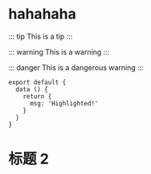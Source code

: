 # hahahaha

::: tip
This is a tip
:::

::: warning
This is a warning
:::

::: danger
This is a dangerous warning
:::

```js{4}
export default {
  data () {
    return {
      msg: 'Highlighted!'
    }
  }
}
```

# 标题 2

